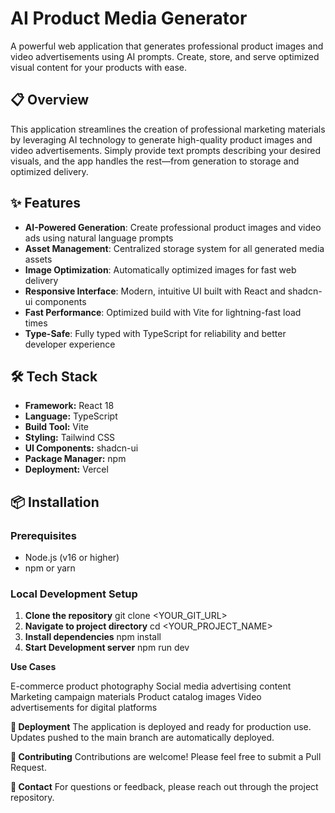 # AI Product Media Generator

A powerful web application that generates professional product images and video advertisements using AI prompts. Create, store, and serve optimized visual content for your products with ease.

## 📋 Overview

This application streamlines the creation of professional marketing materials by leveraging AI technology to generate high-quality product images and video advertisements. Simply provide text prompts describing your desired visuals, and the app handles the rest—from generation to storage and optimized delivery.

## ✨ Features

- **AI-Powered Generation**: Create professional product images and video ads using natural language prompts
- **Asset Management**: Centralized storage system for all generated media assets
- **Image Optimization**: Automatically optimized images for fast web delivery
- **Responsive Interface**: Modern, intuitive UI built with React and shadcn-ui components
- **Fast Performance**: Optimized build with Vite for lightning-fast load times
- **Type-Safe**: Fully typed with TypeScript for reliability and better developer experience

## 🛠️ Tech Stack

- **Framework:** React 18
- **Language:** TypeScript
- **Build Tool:** Vite
- **Styling:** Tailwind CSS
- **UI Components:** shadcn-ui
- **Package Manager:** npm
- **Deployment:** Vercel

## 📦 Installation

### Prerequisites

- Node.js (v16 or higher)
- npm or yarn

### Local Development Setup

1. **Clone the repository**
   git clone <YOUR_GIT_URL>
2. **Navigate to project directory**
   cd <YOUR_PROJECT_NAME>
3. **Install dependencies**
   npm install
4. **Start Development server**
   npm run dev

**Use Cases**

E-commerce product photography
Social media advertising content
Marketing campaign materials
Product catalog images
Video advertisements for digital platforms

**🚀 Deployment**
The application is deployed and ready for production use. Updates pushed to the main branch are automatically deployed.

**🤝 Contributing**
Contributions are welcome! Please feel free to submit a Pull Request.


**📧 Contact**
For questions or feedback, please reach out through the project repository.
